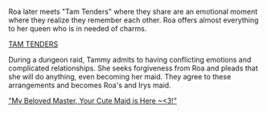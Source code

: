 <!-- title: That one Time the Queen was Sent To Another World and is Now Suddenly a Maid for a Goddess and Cat -->

Roa later meets "Tam Tenders" where they share are an emotional moment where they realize they remember each other. Roa offers almost everything to her queen who is in needed of charms.

[TAM TENDERS](#embed:https://www.youtube.com/live/iWSC8XgRlqA?si=5cR5mpAngYXAVPQK&t=10620)

During a dungeon raid, Tammy admits to having conflicting emotions and complicated relationships. She seeks forgiveness from Roa and pleads that she will do anything, even becoming her maid. They agree to these arrangements and becomes Roa's and Irys maid.

["My Beloved Master, Your Cute Maid is Here ~<3!"](#embed:https://www.youtube.com/live/iWSC8XgRlqA?si=7NvEW7pLtHG2tvtW&t=14972)
